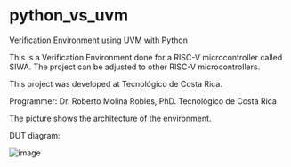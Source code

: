 # python_vs_uvm
Verification Environment using UVM with Python

This is a Verification Environment done for a RISC-V microcontroller called SIWA. The project can be adjusted to other RISC-V microcontrollers.

This project was developed at Tecnológico de Costa Rica.

Programmer: Dr. Roberto Molina Robles, PhD. Tecnológico de Costa Rica

The picture shows the architecture of the environment.

DUT diagram:

![image](https://github.com/user-attachments/assets/740ec408-edd0-41a8-a45c-3a3b29ea8983)
